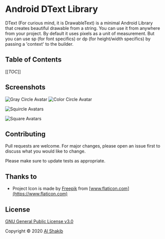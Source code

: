 

# Android DText Library

DText (For curious mind, it is DrawableText) is a minimal Android Library that creates beautiful drawable from a string. You can use it from anywhere from your project. By default it uses pixels as a unit of measurement. But you can use sp (for font specifics) or dp (for height/width specifics) by passing a 'context' to the builder.

## Table of Contents

[[_TOC_]]

## Screenshots

![Gray Circle Avatar](/mnt/Prime/Workshop/Android/AndroidDTextLibrary/docs/assets/gray_circle.jpg) ![Color Circle Avatar](/mnt/Prime/Workshop/Android/AndroidDTextLibrary/docs/assets/color_circle.jpg)

![Squircle Avatars](/mnt/Prime/Workshop/Android/AndroidDTextLibrary/docs/assets/color_rect_radius.jpg)

![Square Avatars](/mnt/Prime/Workshop/Android/AndroidDTextLibrary/docs/assets/color_square.jpg)

## Contributing

Pull requests are welcome. For major changes, please open an issue first to discuss what you would like to change.

Please make sure to update tests as appropriate.

## Thanks to

- Project Icon is made by [Freepik](https://www.flaticon.com/authors/freepik) from [www.flaticon.com](https://www.flaticon.com)

## License

[GNU General Public License v3.0](LICENSE)

Copyright © 2020 [Al Shakib](https://alshakib.dev)